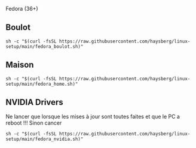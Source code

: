 Fedora (36+)

## Boulot
```
sh -c "$(curl -fsSL https://raw.githubusercontent.com/haysberg/linux-setup/main/fedora_boulot.sh)"
```

## Maison

```
sh -c "$(curl -fsSL https://raw.githubusercontent.com/haysberg/linux-setup/main/fedora_home.sh)"
```

## NVIDIA Drivers
Ne lancer que lorsque les mises à jour sont toutes faites et que le PC a reboot !!!
Sinon cancer

```
sh -c "$(curl -fsSL https://raw.githubusercontent.com/haysberg/linux-setup/main/fedora_nvidia.sh)"
```